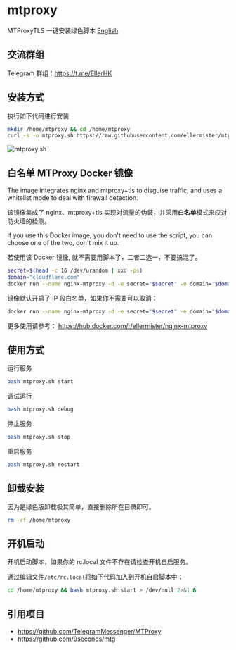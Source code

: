 # mtproxy

MTProxyTLS 一键安装绿色脚本 [English](README-en.md)



## 交流群组

Telegram 群组：https://t.me/EllerHK



## 安装方式

执行如下代码进行安装

```bash
mkdir /home/mtproxy && cd /home/mtproxy
curl -s -o mtproxy.sh https://raw.githubusercontent.com/ellermister/mtproxy/master/mtproxy.sh && chmod +x mtproxy.sh && bash mtproxy.sh
```

 ![mtproxy.sh](https://raw.githubusercontent.com/ellermister/mtproxy/master/mtproxy.jpg)

 ## 白名单 MTProxy Docker 镜像
The image integrates nginx and mtproxy+tls to disguise traffic, and uses a whitelist mode to deal with firewall detection.

该镜像集成了 nginx、mtproxy+tls 实现对流量的伪装，并采用**白名单**模式来应对防火墙的检测。

If you use this Docker image, you don't need to use the script, you can choose one of the two, don't mix it up.

若使用该 Docker 镜像, 就不需要用脚本了，二者二选一，不要搞混了。

 ```bash
secret=$(head -c 16 /dev/urandom | xxd -ps)
domain="cloudflare.com"
docker run --name nginx-mtproxy -d -e secret="$secret" -e domain="$domain" -p 8080:80 -p 8443:443 ellermister/nginx-mtproxy:latest
 ```
镜像默认开启了 IP 段白名单，如果你不需要可以取消：

```bash
docker run --name nginx-mtproxy -d -e secret="$secret" -e domain="$domain" -e ip_white_list="IP" -p 8080:80 -p 8443:443 ellermister/nginx-mtproxy:latest
```

更多使用请参考： https://hub.docker.com/r/ellermister/nginx-mtproxy



## 使用方式

运行服务

```bash
bash mtproxy.sh start
```

调试运行

```bash
bash mtproxy.sh debug
```

停止服务

```bash
bash mtproxy.sh stop
```

重启服务

```bash
bash mtproxy.sh restart
```



## 卸载安装

因为是绿色版卸载极其简单，直接删除所在目录即可。

```bash
rm -rf /home/mtproxy
```



## 开机启动

开机启动脚本，如果你的 rc.local 文件不存在请检查开机自启服务。

通过编辑文件`/etc/rc.local`将如下代码加入到开机自启脚本中：

```bash
cd /home/mtproxy && bash mtproxy.sh start > /dev/null 2>&1 &
```

## 引用项目

- https://github.com/TelegramMessenger/MTProxy
- https://github.com/9seconds/mtg


